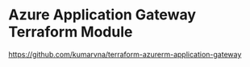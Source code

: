 # Azure Application Gateway Terraform Module

https://github.com/kumarvna/terraform-azurerm-application-gateway
